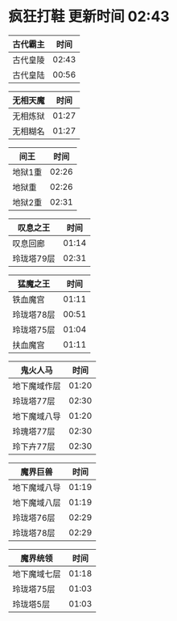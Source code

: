 # 疯狂打鞋 更新时间 02:43

| 古代霸主   | 时间    |
|--------|-------|
| 古代皇陵 | 02:43 |
| 古代皇陆 | 00:56 |

| 无相天魔   | 时间    |
|--------|-------|
| 无相炼狱 | 01:27 |
| 无相糊名 | 01:27 |

| 间王   | 时间    |
|--------|-------|
| 地狱1重 | 02:26 |
| 地狱重 | 02:26 |
| 地狱2重 | 02:31 |

| 叹息之王   | 时间    |
|--------|-------|
| 叹息回廊 | 01:14 |
| 玲珑塔79层 | 02:31 |

| 猛魔之王   | 时间    |
|--------|-------|
| 铁血魔宫 | 01:11 |
| 玲珑塔78层 | 00:51 |
| 玲珑塔75层 | 01:04 |
| 扶血魔宫 | 01:11 |

| 鬼火人马   | 时间    |
|--------|-------|
| 地下魔域作层 | 01:20 |
| 玲珑塔77层 | 02:30 |
| 地下魔域八导 | 01:20 |
| 玲瑰塔77层 | 02:30 |
| 玲下卉77层 | 02:30 |

| 魔界巨兽   | 时间    |
|--------|-------|
| 地下魔域八导 | 01:19 |
| 地下魔域八层 | 01:19 |
| 玲珑塔76层 | 02:29 |
| 玲珑塔78层 | 02:29 |

| 魔界统领   | 时间    |
|--------|-------|
| 地下魔域七层 | 01:18 |
| 玲珑塔75层 | 01:03 |
| 玲珑塔5层 | 01:03 |